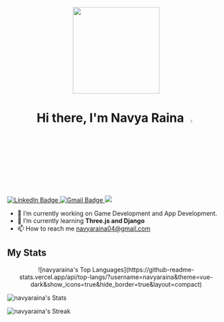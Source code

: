 <div id="header" align= "center">
  <img src="https://media.giphy.com/media/v1.Y2lkPTc5MGI3NjExMWpibG45OWp1azYwZ241NGNseW9peHNybHEycm9tbXZhbjh2ZnBkOSZlcD12MV9pbnRlcm5hbF9naWZfYnlfaWQmY3Q9Zw/JqmupuTVZYaQX5s094/giphy.gif" width="200"/>
</div>

<h1 id="information" align="center"> Hi there, I'm Navya Raina
    <img src="https://media.giphy.com/media/hvRJCLFzcasrR4ia7z/giphy.gif" width="4%"/>
</h1>

<div id="badges">
  <a href="https://www.linkedin.com/in/navya-raina/">
    <img src="https://img.shields.io/badge/LinkedIn-blue?style=for-the-badge&logo=linkedin&logoColor=white" alt="LinkedIn Badge"/>
  </a>
  <a href="mailto:navyaraina04@gmail.com">
    <img src="https://img.shields.io/badge/Gmail-D14836?style=for-the-badge&logo=gmail&logoColor=white" alt="Gmail Badge"/>
  </a>
  <a href="https://github.com/navyaraina">
    <img src="https://img.shields.io/badge/GitHub-100000?style=for-the-badge&logo=github&logoColor=white" />
  </a>

- 🔭 I’m currently working on Game Development and App Development.
- 🌱 I’m currently learning **Three.js and Django**
- 📫 How to reach me navyaraina04@gmail.com

## My Stats
<p id="stats" align="center">
![navyaraina's Top Languages](https://github-readme-stats.vercel.app/api/top-langs/?username=navyaraina&theme=vue-dark&show_icons=true&hide_border=true&layout=compact)

![navyaraina's Stats](https://github-readme-stats.vercel.app/api?username=navyaraina&theme=vue-dark&show_icons=true&hide_border=true&count_private=true)

![navyaraina's Streak](https://github-readme-streak-stats.herokuapp.com/?user=navyaraina&theme=vue-dark&hide_border=true)
</p>